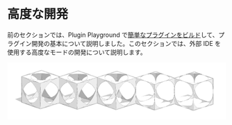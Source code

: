 # 高度な開発

前のセクションでは、Plugin Playground で[簡単なプラグインをビルド](../your-first-plugin/)して、プラグイン開発の基本について説明しました。このセクションでは、外部 IDE を使用する高度なモードの開発について説明します。

![](../../../.gitbook/assets/c22.PNG)

